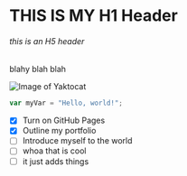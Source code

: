 # THIS IS MY H1 Header

###### this is an H5 header

blahy blah blah

![Image of Yaktocat](https://octodex.github.com/images/yaktocat.png)


``` javascript
var myVar = "Hello, world!";
```

- [x] Turn on GitHub Pages
- [x] Outline my portfolio
- [ ] Introduce myself to the world
- [ ] whoa that is cool
- [ ] it just adds things
